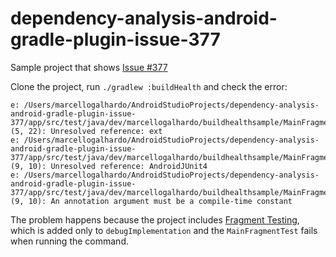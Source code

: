 # dependency-analysis-android-gradle-plugin-issue-377

Sample project that shows [Issue #377](https://github.com/autonomousapps/dependency-analysis-android-gradle-plugin/issues/377)

Clone the project, run `./gradlew :buildHealth` and check the error:

```
e: /Users/marcellogalhardo/AndroidStudioProjects/dependency-analysis-android-gradle-plugin-issue-377/app/src/test/java/dev/marcellogalhardo/buildhealthsample/MainFragmentTest.kt: (5, 22): Unresolved reference: ext
e: /Users/marcellogalhardo/AndroidStudioProjects/dependency-analysis-android-gradle-plugin-issue-377/app/src/test/java/dev/marcellogalhardo/buildhealthsample/MainFragmentTest.kt: (9, 10): Unresolved reference: AndroidJUnit4
e: /Users/marcellogalhardo/AndroidStudioProjects/dependency-analysis-android-gradle-plugin-issue-377/app/src/test/java/dev/marcellogalhardo/buildhealthsample/MainFragmentTest.kt: (9, 10): An annotation argument must be a compile-time constant
```

The problem happens because the project includes [Fragment Testing](https://developer.android.com/guide/fragments/test), which is added only to `debugImplementation` and the `MainFragmentTest` fails when running the command.
